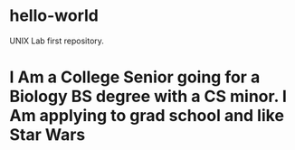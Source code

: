 # hello-world
UNIX Lab first repository. 
# I Am a College Senior going for a Biology BS degree with a CS minor. I Am applying to grad school and like Star Wars
